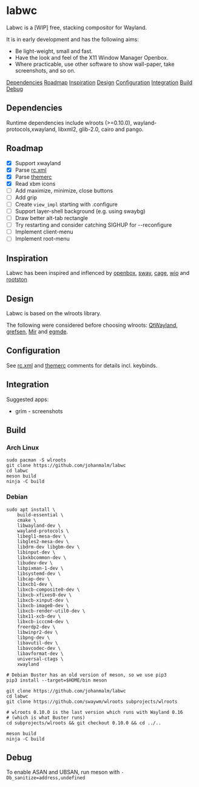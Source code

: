 # labwc

Labwc is a [WIP] free, stacking compositor for Wayland.

It is in early development and has the following aims:

- Be light-weight, small and fast.
- Have the look and feel of the X11 Window Manager Openbox.
- Where practicable, use other software to show wall-paper, take screenshots,
  and so on.

[Dependencies](#dependencies)
[Roadmap](#roadmap)
[Inspiration](#inspiration)
[Design](#design)
[Configuration](#configuration)
[Integration](#integration)
[Build](#build)
[Debug](#debug)

## Dependencies

Runtime dependencies include wlroots (>=0.10.0), wayland-protocols,xwayland,
libxml2, glib-2.0, cairo and pango.

## Roadmap

- [x] Support xwayland
- [x] Parse [rc.xml](data/rc.xml)
- [x] Parse [themerc](data/themerc)
- [x] Read xbm icons
- [ ] Add maximize, minimize, close buttons
- [ ] Add grip
- [ ] Create `view_impl` starting with .configure
- [ ] Support layer-shell background (e.g. using swaybg)
- [ ] Draw better alt-tab rectangle
- [ ] Try restarting and consider catching SIGHUP for --reconfigure
- [ ] Implement client-menu
- [ ] Implement root-menu

## Inspiration

Labwc has been inspired and inflenced by [openbox](https://github.com/danakj/openbox), [sway](https://github.com/swaywm/sway), [cage](https://www.hjdskes.nl/blog/cage-01/), [wio](https://wio-project.org/) and [rootston](https://github.com/swaywm/rootston)

## Design

Labwc is based on the wlroots library.

The following were considered before choosing wlroots: [QtWayland](https://github.com/qt/qtwayland), [grefsen](https://github.com/ec1oud/grefsen), [Mir](https://mir-server.io) and [egmde](https://github.com/AlanGriffiths/egmde).

## Configuration

See [rc.xml](data/rc.xml) and [themerc](data/themerc) comments for details
incl. keybinds.

## Integration

Suggested apps:

- grim - screenshots

## Build

### Arch Linux

    sudo pacman -S wlroots
    git clone https://github.com/johanmalm/labwc
    cd labwc
    meson build
    ninja -C build

### Debian

```
sudo apt install \
	build-essential \
	cmake \
	libwayland-dev \
	wayland-protocols \
	libegl1-mesa-dev \
	libgles2-mesa-dev \
	libdrm-dev libgbm-dev \
	libinput-dev \
	libxkbcommon-dev \
	libudev-dev \
	libpixman-1-dev \
	libsystemd-dev \
	libcap-dev \
	libxcb1-dev \
	libxcb-composite0-dev \
	libxcb-xfixes0-dev \
	libxcb-xinput-dev \
	libxcb-image0-dev \
	libxcb-render-util0-dev \
	libx11-xcb-dev \
	libxcb-icccm4-dev \
	freerdp2-dev \
	libwinpr2-dev \
	libpng-dev \
	libavutil-dev \
	libavcodec-dev \
	libavformat-dev \
	universal-ctags \
	xwayland

# Debian Buster has an old version of meson, so we use pip3
pip3 install --target=$HOME/bin meson

git clone https://github.com/johanmalm/labwc
cd labwc
git clone https://github.com/swaywm/wlroots subprojects/wlroots

# wlroots 0.10.0 is the last version which runs with Wayland 0.16
# (which is what Buster runs)
cd subprojects/wlroots && git checkout 0.10.0 && cd ../..

meson build
ninja -C build
```

## Debug

To enable ASAN and UBSAN, run meson with `-Db_sanitize=address,undefined`

